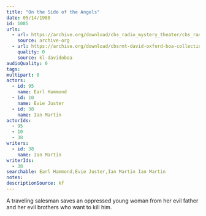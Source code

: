```yaml
---
title: "On the Side of the Angels"
date: 05/14/1980
id: 1085
urls: 
  - url: https://archive.org/download/cbs_radio_mystery_theater/cbs_radio_mystery_theater-1051-1100.zip/cbs_radio_mystery_theater-1051-1100%2Fcbsrmt_1085_on_the_side_of_angels.mp3
    source: archive-org
  - url: https://archive.org/download/cbsrmt-david-oxford-boa-collection/CBSRMT-800514-1085-On-the-Side-of-the-Angels-(128-48)_WBBM-JE-{BoA}.mp3
    quality: 0
    source: kl-davidoboa
audioQuality: 0
tags: 
multipart: 0
actors:  
  - id: 95
    name: Earl Hammond  
  - id: 10
    name: Evie Juster  
  - id: 38
    name: Ian Martin
actorIds:  
  - 95  
  - 10  
  - 38
writers:  
  - id: 38
    name: Ian Martin
writerIds:  
  - 38
searchable: Earl Hammond,Evie Juster,Ian Martin Ian Martin
notes: 
descriptionSource: kf
---
```

A traveling salesman saves an oppressed young woman from her evil father and her evil brothers who want to kill him.